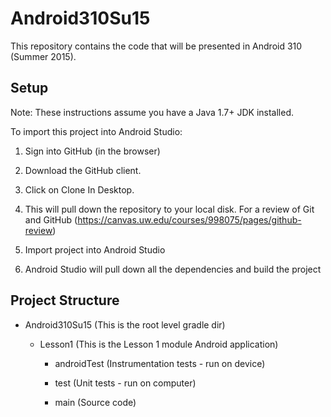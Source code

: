 # Android310Su15
This repository contains the code that will be presented in Android 310 (Summer 2015). 

## Setup
Note: These instructions assume you have a Java 1.7+ JDK installed.

To import this project into Android Studio:

1. Sign into GitHub (in the browser)

2. Download the GitHub client.

3. Click on Clone In Desktop.

4. This will pull down the repository to your local disk. For a review of Git and GitHub (https://canvas.uw.edu/courses/998075/pages/github-review)

5. Import project into Android Studio

6. Android Studio will pull down all the dependencies and build the project

## Project Structure
- Android310Su15 (This is the root level gradle dir)

  - Lesson1 (This is the Lesson 1 module Android application)
  
    - androidTest (Instrumentation tests - run on device)
    
    - test (Unit tests - run on computer)
    
    - main (Source code)
